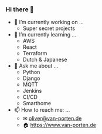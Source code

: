 ### Hi there 👋

<!--
**mcdeck/mcdeck** is a ✨ _special_ ✨ repository because its `README.md` (this file) appears on your GitHub profile.

Here are some ideas to get you started:

- 🔭 I’m currently working on ...
- 🌱 I’m currently learning ...
- 👯 I’m looking to collaborate on ...
- 🤔 I’m looking for help with ...
- 💬 Ask me about ...
- 📫 How to reach me: ...
- 😄 Pronouns: ...
- ⚡ Fun fact: ...
-->

- 🔭 I’m currently working on ...
  - Super secret projects
- 🌱 I’m currently learning ...
  - AWS
  - React
  - Terraform
  - Dutch & Japanese
- 💬 Ask me about ...
  - Python
  - Django
  - MQTT
  - Jenkins
  - CI/CD
  - Smarthome
- 📫 How to reach me: ...
  - ✉ oliver@van-porten.de
  - 🏠 https://www.van-porten.de
